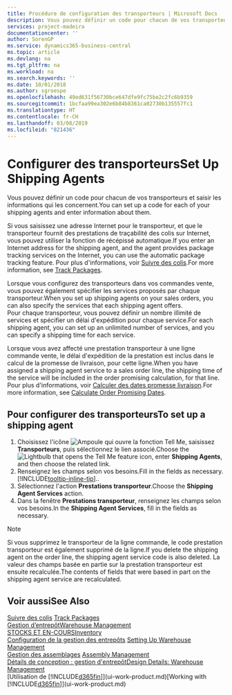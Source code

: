 ```yaml
---
title: Procédure de configuration des transporteurs | Microsoft Docs
description: Vous pouvez définir un code pour chacun de vos transporteurs et saisir les informations qui les concernent.
services: project-madeira
documentationcenter: ''
author: SorenGP
ms.service: dynamics365-business-central
ms.topic: article
ms.devlang: na
ms.tgt_pltfrm: na
ms.workload: na
ms.search.keywords: ''
ms.date: 10/01/2018
ms.author: sgroespe
ms.openlocfilehash: 49ed631f56730bce647dfe9fc75be2c2fc6b9359
ms.sourcegitcommit: 1bcfaa99ea302e6b84b8361ca02730b135557fc1
ms.translationtype: HT
ms.contentlocale: fr-CH
ms.lasthandoff: 03/08/2019
ms.locfileid: "821436"
---
```

# <a name="set-up-shipping-agents"></a><span data-ttu-id="f1b46-103">Configurer des transporteurs</span><span class="sxs-lookup"><span data-stu-id="f1b46-103">Set Up Shipping Agents</span></span>
<span data-ttu-id="f1b46-104">Vous pouvez définir un code pour chacun de vos transporteurs et saisir les informations qui les concernent.</span><span class="sxs-lookup"><span data-stu-id="f1b46-104">You can set up a code for each of your shipping agents and enter information about them.</span></span>  

<span data-ttu-id="f1b46-105">Si vous saisissez une adresse Internet pour le transporteur, et que le transporteur fournit des prestations de traçabilité des colis sur Internet, vous pouvez utiliser la fonction de récépissé automatique.</span><span class="sxs-lookup"><span data-stu-id="f1b46-105">If you enter an Internet address for the shipping agent, and the agent provides package tracking services on the Internet, you can use the automatic package tracking feature.</span></span> <span data-ttu-id="f1b46-106">Pour plus d'informations, voir [Suivre des colis](sales-how-track-packages.md).</span><span class="sxs-lookup"><span data-stu-id="f1b46-106">For more information, see [Track Packages](sales-how-track-packages.md).</span></span>

<span data-ttu-id="f1b46-107">Lorsque vous configurez des transporteurs dans vos commandes vente, vous pouvez également spécifier les services proposés par chaque transporteur.</span><span class="sxs-lookup"><span data-stu-id="f1b46-107">When you set up shipping agents on your sales orders, you can also specify the services that each shipping agent offers.</span></span>  
<span data-ttu-id="f1b46-108">Pour chaque transporteur, vous pouvez définir un nombre illimité de services et spécifier un délai d'expédition pour chaque service.</span><span class="sxs-lookup"><span data-stu-id="f1b46-108">For each shipping agent, you can set up an unlimited number of services, and you can specify a shipping time for each service.</span></span>  

<span data-ttu-id="f1b46-109">Lorsque vous avez affecté une prestation transporteur à une ligne commande vente, le délai d'expédition de la prestation est inclus dans le calcul de la promesse de livraison, pour cette ligne.</span><span class="sxs-lookup"><span data-stu-id="f1b46-109">When you have assigned a shipping agent service to a sales order line, the shipping time of the service will be included in the order promising calculation, for that line.</span></span> <span data-ttu-id="f1b46-110">Pour plus d'informations, voir [Calculer des dates promesse livraison](sales-how-to-calculate-order-promising-dates.md).</span><span class="sxs-lookup"><span data-stu-id="f1b46-110">For more information, see [Calculate Order Promising Dates](sales-how-to-calculate-order-promising-dates.md).</span></span>

## <a name="to-set-up-a-shipping-agent"></a><span data-ttu-id="f1b46-111">Pour configurer des transporteurs</span><span class="sxs-lookup"><span data-stu-id="f1b46-111">To set up a shipping agent</span></span>  
1.  <span data-ttu-id="f1b46-112">Choisissez l'icône ![Ampoule qui ouvre la fonction Tell Me](media/ui-search/search_small.png "Dites-moi ce que vous voulez faire"), saisissez **Transporteurs**, puis sélectionnez le lien associé.</span><span class="sxs-lookup"><span data-stu-id="f1b46-112">Choose the ![Lightbulb that opens the Tell Me feature](media/ui-search/search_small.png "Tell me what you want to do") icon, enter **Shipping Agents**, and then choose the related link.</span></span>  
2.  <span data-ttu-id="f1b46-113">Renseignez les champs selon vos besoins.</span><span class="sxs-lookup"><span data-stu-id="f1b46-113">Fill in the fields as necessary.</span></span> [!INCLUDE[tooltip-inline-tip](includes/tooltip-inline-tip_md.md)]<span data-ttu-id="f1b46-114">.</span><span class="sxs-lookup"><span data-stu-id="f1b46-114">.</span></span>  
3.  <span data-ttu-id="f1b46-115">Sélectionnez l'action **Prestations transporteur**.</span><span class="sxs-lookup"><span data-stu-id="f1b46-115">Choose the **Shipping Agent Services** action.</span></span>
4. <span data-ttu-id="f1b46-116">Dans la fenêtre **Prestations transporteur**, renseignez les champs selon vos besoins.</span><span class="sxs-lookup"><span data-stu-id="f1b46-116">In the **Shipping Agent Services**, fill in the fields as necessary.</span></span>

> [!NOTE]  
>  <span data-ttu-id="f1b46-117">Si vous supprimez le transporteur de la ligne commande, le code prestation transporteur est également supprimé de la ligne.</span><span class="sxs-lookup"><span data-stu-id="f1b46-117">If you delete the shipping agent on the order line, the shipping agent service code is also deleted.</span></span> <span data-ttu-id="f1b46-118">La valeur des champs basée en partie sur la prestation transporteur est ensuite recalculée.</span><span class="sxs-lookup"><span data-stu-id="f1b46-118">The contents of fields that were based in part on the shipping agent service are recalculated.</span></span>  

## <a name="see-also"></a><span data-ttu-id="f1b46-119">Voir aussi</span><span class="sxs-lookup"><span data-stu-id="f1b46-119">See Also</span></span>
<span data-ttu-id="f1b46-120">[Suivre des colis](sales-how-track-packages.md)  </span><span class="sxs-lookup"><span data-stu-id="f1b46-120">[Track Packages](sales-how-track-packages.md)  </span></span>  
[<span data-ttu-id="f1b46-121">Gestion d’entrepôt</span><span class="sxs-lookup"><span data-stu-id="f1b46-121">Warehouse Management</span></span>](warehouse-manage-warehouse.md)  
[<span data-ttu-id="f1b46-122">STOCKS ET EN-COURS</span><span class="sxs-lookup"><span data-stu-id="f1b46-122">Inventory</span></span>](inventory-manage-inventory.md)  
<span data-ttu-id="f1b46-123">[Configuration de la gestion des entrepôts](warehouse-setup-warehouse.md)   </span><span class="sxs-lookup"><span data-stu-id="f1b46-123">[Setting Up Warehouse Management](warehouse-setup-warehouse.md)   </span></span>  
<span data-ttu-id="f1b46-124">[Gestion des assemblages](assembly-assemble-items.md)  </span><span class="sxs-lookup"><span data-stu-id="f1b46-124">[Assembly Management](assembly-assemble-items.md)  </span></span>  
[<span data-ttu-id="f1b46-125">Détails de conception : gestion d'entrepôt</span><span class="sxs-lookup"><span data-stu-id="f1b46-125">Design Details: Warehouse Management</span></span>](design-details-warehouse-management.md)  
<span data-ttu-id="f1b46-126">[Utilisation de [!INCLUDE[d365fin](includes/d365fin_md.md)]](ui-work-product.md)</span><span class="sxs-lookup"><span data-stu-id="f1b46-126">[Working with [!INCLUDE[d365fin](includes/d365fin_md.md)]](ui-work-product.md)</span></span>  
